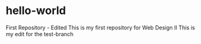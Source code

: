 # hello-world
First Repository - Edited
This is my first repository for Web Design II
This is my edit for the test-branch
